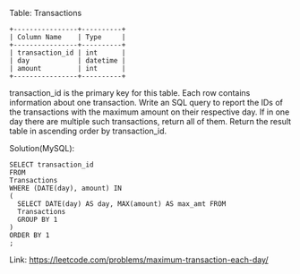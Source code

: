 Table: Transactions
```
+----------------+----------+
| Column Name    | Type     |
+----------------+----------+
| transaction_id | int      |
| day            | datetime |
| amount         | int      |
+----------------+----------+
```
transaction_id is the primary key for this table.
Each row contains information about one transaction.
Write an SQL query to report the IDs of the transactions with the maximum amount on their respective day. If in one day there are multiple such transactions, return all of them.
Return the result table in ascending order by transaction_id.

Solution(MySQL):
```
SELECT transaction_id
FROM
Transactions
WHERE (DATE(day), amount) IN
(
  SELECT DATE(day) AS day, MAX(amount) AS max_amt FROM
  Transactions
  GROUP BY 1
)
ORDER BY 1
;

```
Link: https://leetcode.com/problems/maximum-transaction-each-day/
